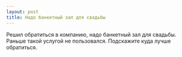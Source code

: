 ```yaml
---
layout: post 
title: Надо банкетный зал для свадьбы 
--- 
```

Решил обратиться в компанию, надо банкетный зал для свадьбы. Раньше такой услугой не пользовался. Подскажите куда лучше обратиться.